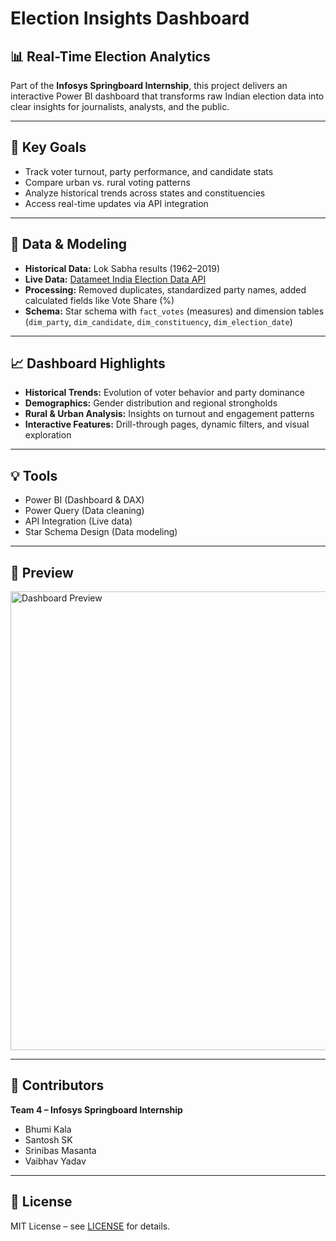 # Election Insights Dashboard

## 📊 Real-Time Election Analytics

Part of the **Infosys Springboard Internship**, this project delivers an interactive Power BI dashboard that transforms raw Indian election data into clear insights for journalists, analysts, and the public.

---

## 🎯 Key Goals

- Track voter turnout, party performance, and candidate stats  
- Compare urban vs. rural voting patterns  
- Analyze historical trends across states and constituencies  
- Access real-time updates via API integration  

---

## 🧩 Data & Modeling

- **Historical Data:** Lok Sabha results (1962–2019)  
- **Live Data:** [Datameet India Election Data API](https://raw.githubusercontent.com/datameet/india-election-data/refs/heads/master/assembly-elections/assembly.csv)  
- **Processing:** Removed duplicates, standardized party names, added calculated fields like Vote Share (%)  
- **Schema:** Star schema with `fact_votes` (measures) and dimension tables (`dim_party`, `dim_candidate`, `dim_constituency`, `dim_election_date`)  

---

## 📈 Dashboard Highlights

- **Historical Trends:** Evolution of voter behavior and party dominance  
- **Demographics:** Gender distribution and regional strongholds  
- **Rural & Urban Analysis:** Insights on turnout and engagement patterns  
- **Interactive Features:** Drill-through pages, dynamic filters, and visual exploration  

---

## 💡 Tools

- Power BI (Dashboard & DAX)  
- Power Query (Data cleaning)  
- API Integration (Live data)  
- Star Schema Design (Data modeling)  

---

## 📸 Preview

<img width="1311" height="734" alt="Dashboard Preview" src="https://github.com/user-attachments/assets/65a187cb-d744-415c-8a28-169e5bb9212f" />

---

## 👥 Contributors

**Team 4 – Infosys Springboard Internship**  
- Bhumi Kala  
- Santosh SK  
- Srinibas Masanta  
- Vaibhav Yadav  

---

## 📜 License

MIT License – see [LICENSE](LICENSE) for details.
